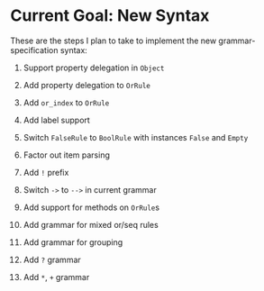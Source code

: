 # Current Goal: New Syntax

These are the steps I plan to take
to implement the new grammar-specification syntax:

1. Support property delegation in `Object`

2. Add property delegation to `OrRule`

3. Add `or_index` to `OrRule`

4. Add label support

5. Switch `FalseRule` to `BoolRule` with instances `False` and `Empty`

6. Factor out item parsing

7. Add `!` prefix

8. Switch `->` to `-->` in current grammar

9. Add support for methods on `OrRule`s

10. Add grammar for mixed or/seq rules

11. Add grammar for grouping

12. Add `?` grammar

13. Add `*`, `+` grammar


